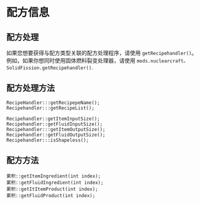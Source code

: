 # 配方信息

## 配方处理
如果您想要获得与配方类型关联的配方处理程序，请使用 `getRecipehandler()`。 例如，如果你想同时使用固体燃料裂变处理器，请使用 `mods.nuclearcraft。SolidFission.getRecipehandler()`.

## 配方处理方法
```zenscript
RecipeHandler:::getRecipepeName();
Recipehandler:::getRecipeList();

Recipehandler::getItemInputSize();
Recipehandler::getFluidInputSize();
Recipehandler:::getItemOutputSize();
Recipehandler::getFluidOutputSize();
Recipehandler:::isShapeless();
```

## 配方方法
```zenscript
累积::getItemIngredient(int index);
累积::getFluidIngredient(int index);
累积::getItItemProduct(int index);
累积::getFluidProduct(int index);
```